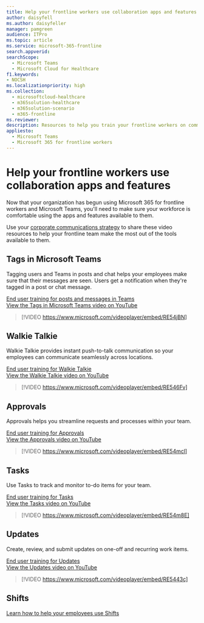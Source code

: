 ```yaml
---
title: Help your frontline workers use collaboration apps and features
author: daisyfell
ms.author: daisyfeller
manager: pamgreen
audience: ITPro
ms.topic: article 
ms.service: microsoft-365-frontline 
search.appverid: 
searchScope:
  - Microsoft Teams
  - Microsoft Cloud for Healthcare
f1.keywords:
- NOCSH
ms.localizationpriority: high
ms.collection: 
  - microsoftcloud-healthcare
  - m365solution-healthcare
  - m365solution-scenario
  - m365-frontline
ms.reviewer: 
description: Resources to help you train your frontline workers on communication and collaboration features in Teams and Teams apps.
appliesto: 
  - Microsoft Teams
  - Microsoft 365 for frontline workers
---
```


# Help your frontline workers use collaboration apps and features

Now that your organization has begun using Microsoft 365 for frontline workers and Microsoft Teams, you'll need to make sure your workforce is comfortable using the apps and features available to them.

Use your [corporate communications strategy](flw-corp-comms.md) to share these video resources to help your frontline team make the most out of the tools available to them.

## Tags in Microsoft Teams

Tagging users and Teams in posts and chat helps your employees make sure that their messages are seen. Users get a notification when they're tagged in a post or chat message.

[End user training for posts and messages in Teams](https://support.microsoft.com/office/create-and-format-a-post-e66777da-636b-49eb-9408-b0d88b212885) <br>
[View the Tags in Microsoft Teams video on YouTube](https://go.microsoft.com/fwlink/?linkid=2202727)
> [!VIDEO https://www.microsoft.com/videoplayer/embed/RE54jBN]

## Walkie Talkie

Walkie Talkie provides instant push-to-talk communication so your employees can communicate seamlessly across locations.

[End user training for Walkie Talkie](https://support.microsoft.com/office/use-walkie-talkie-in-teams-884a008a-761e-4b62-99f8-15671d9a2f69) <br>
[View the Walkie Talkie video on YouTube](https://go.microsoft.com/fwlink/?linkid=2202710)
> [!VIDEO https://www.microsoft.com/videoplayer/embed/RE546Fv]

## Approvals

Approvals helps you streamline requests and processes within your team.

[End user training for Approvals](https://support.microsoft.com/office/what-is-approvals-a9a01c95-e0bf-4d20-9ada-f7be3fc283d3?wt.mc_id=otc_microsoft_teams) <br>
[View the Approvals video on YouTube](https://go.microsoft.com/fwlink/?linkid=2202800)
> [!VIDEO https://www.microsoft.com/videoplayer/embed/RE54mcl]

## Tasks

Use Tasks to track and monitor to-do items for your team.

[End user training for Tasks](https://support.microsoft.com/office/use-the-tasks-app-in-teams-e32639f3-2e07-4b62-9a8c-fd706c12c070) <br>
[View the Tasks video on YouTube](https://go.microsoft.com/fwlink/?linkid=2202616)
> [!VIDEO https://www.microsoft.com/videoplayer/embed/RE54m8E]

## Updates

Create, review, and submit updates on one-off and recurring work items.

[End user training for Updates](https://support.microsoft.com/office/get-started-in-updates-c03a079e-e660-42dc-817b-ca4cfd602e5a) <br>
[View the Updates video on YouTube](https://go.microsoft.com/fwlink/?linkid=2202831)
> [!VIDEO https://www.microsoft.com/videoplayer/embed/RE5443c]

## Shifts

[Learn how to help your employees use Shifts](shifts-toolkit.md)
